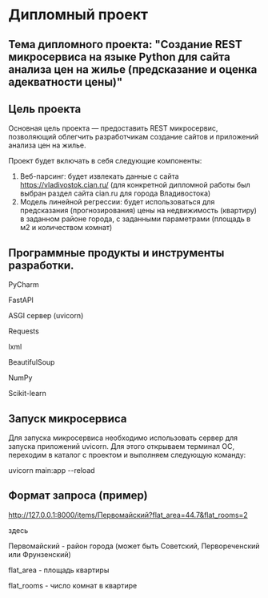 # Дипломный проект
## Тема дипломного проекта: "Создание REST микросервиса на языке Python для сайта анализа цен на жилье (предсказание и оценка адекватности цены)"
## Цель проекта
Основная цель проекта — предоставить REST микросервис, позволяющий облегчить разработчикам создание сайтов и приложений анализа цен на жилье.

Проект будет включать в себя следующие компоненты:

1.	Веб-парсинг: будет извлекать данные с сайта https://vladivostok.cian.ru/  (для конкретной дипломной работы был выбран раздел сайта cian.ru для города Владивостока)
2.	Модель линейной регрессии: будет использоваться для предсказания (прогнозирования) цены на недвижимость (квартиру) в заданном районе города, с заданными параметрами (площадь в м2 и количеством комнат)

## Программные продукты и инструменты разработки.

PyCharm

FastAPI

ASGI сервер (uvicorn)

Requests

lxml

BeautifulSoup

NumPy

Scikit-learn

## Запуск микросервиса

Для запуска микросервиса необходимо использовать сервер для запуска приложений uvicorn. 
Для этого открываем терминал ОС, переходим в каталог с проектом и выполняем следующую команду:

uvicorn main:app --reload

## Формат запроса (пример)

http://127.0.0.1:8000/items/Первомайский?flat_area=44.7&flat_rooms=2

здесь

Первомайский - район города (может быть Советский, Первореченский или Фрунзенский)

flat_area - площадь квартиры

flat_rooms - число комнат в квартире















